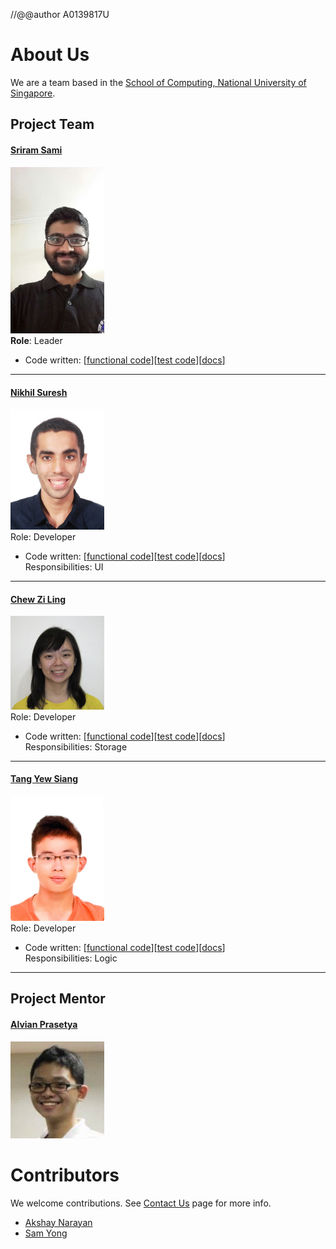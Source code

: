 //@@author A0139817U
# About Us

We are a team based in the [School of Computing, National University of Singapore](http://www.comp.nus.edu.sg).

## Project Team

#### [Sriram Sami](http://github.com/frizensami)
<img src="images/Sriram.jpg" width="150"><br>
**Role**: Leader
* Code written: [[functional code](../collated/main/A0138978E.md)][[test code](../collated/test/A0138978E.md)][[docs](../collated/docs/A0138978E.md)]

-----

#### [Nikhil Suresh](http://github.com/kneekill)
<img src="images/Nikhil.jpg" width="150"><br>
Role: Developer <br>  
* Code written: [[functional code](../collated/main/A0139708W.md)][[test code](../collated/test/A0139708W.md)][[docs](../collated/docs/A0139708W.md)]<br>
Responsibilities: UI

-----

#### [Chew Zi Ling](http://github.com/ChewZL) 
<img src="images/ZiLing.jpg" width="150"><br>
Role: Developer <br> 
* Code written: [[functional code](../collated/main/A0143107U.md)][[test code](../collated/test/A0143107U.md)][[docs](../collated/docs/A0143107U.md)]<br>
Responsibilities: Storage

 -----

#### [Tang Yew Siang](http://github.com/yewsiang) 
<img src="images/YewSiang.jpg" width="150"><br>
 Role: Developer <br>
 * Code written: [[functional code](../collated/main/A0139817U.md)][[test code](../collated/test/A0139817U.md)][[docs](../collated/docs/A0139817U.md)]<br>
 Responsibilities: Logic
 
 -----

## Project Mentor
#### [Alvian Prasetya](http://github.com/AlvianPrasetya) 
<img src="images/Alvian.jpg" width="150"><br>

# Contributors

We welcome contributions. See [Contact Us](ContactUs.md) page for more info.

* [Akshay Narayan](https://github.com/se-edu/addressbook-level4/pulls?q=is%3Apr+author%3Aokkhoy)
* [Sam Yong](https://github.com/se-edu/addressbook-level4/pulls?q=is%3Apr+author%3Amauris)